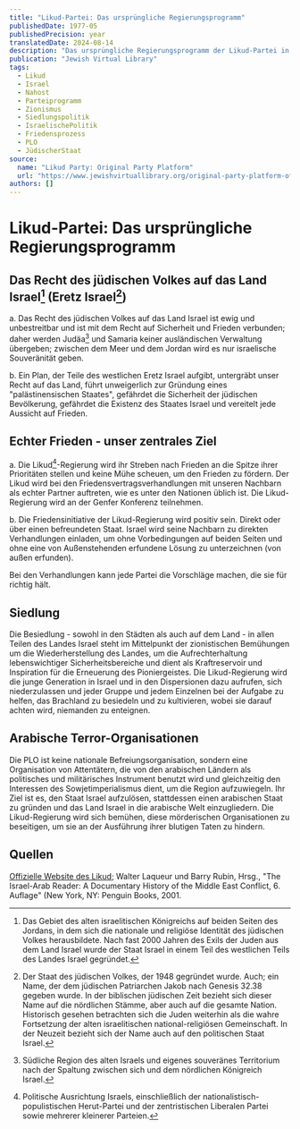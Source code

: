 ```yaml
---
title: "Likud-Partei: Das ursprüngliche Regierungsprogramm"
publishedDate: 1977-05
publishedPrecision: year
translatedDate: 2024-08-14
description: "Das ursprüngliche Regierungsprogramm der Likud-Partei in Israel. Es betont das \"ewige und unbestreitbare\" Recht des jüdischen Volkes auf das Land Israel, einschließlich Judäa und Samaria. Die Partei lehnt jegliche Gebietsabtretungen ab und warnt vor der Gründung eines palästinensischen Staates. Likud verspricht, den Frieden zur obersten Priorität zu machen und an Friedensverhandlungen teilzunehmen, betont aber, dass diese ohne Vorbedingungen stattfinden sollten. Die Besiedlung aller Teile des Landes Israel wird als zentraler Punkt der zionistischen Bemühungen dargestellt. Die PLO wird als Terrororganisation bezeichnet, die den Staat Israel auflösen will. Die Likud-Regierung verspricht, gegen solche Organisationen vorzugehen."
publication: "Jewish Virtual Library"
tags:
  - Likud
  - Israel
  - Nahost
  - Parteiprogramm
  - Zionismus
  - Siedlungspolitik
  - IsraelischePolitik
  - Friedensprozess
  - PLO
  - JüdischerStaat
source:
  name: "Likud Party: Original Party Platform"
  url: "https://www.jewishvirtuallibrary.org/original-party-platform-of-the-likud-party"
authors: []
---
```


# Likud-Partei: Das ursprüngliche Regierungsprogramm

## Das Recht des jüdischen Volkes auf das Land Israel[^1] (Eretz Israel[^2])

a. Das Recht des jüdischen Volkes auf das Land Israel ist ewig und unbestreitbar und ist mit dem Recht auf Sicherheit und Frieden verbunden; daher werden Judäa[^3] und Samaria keiner ausländischen Verwaltung übergeben; zwischen dem Meer und dem Jordan wird es nur israelische Souveränität geben.

b. Ein Plan, der Teile des westlichen Eretz Israel aufgibt, untergräbt unser Recht auf das Land, führt unweigerlich zur Gründung eines "palästinensischen Staates", gefährdet die Sicherheit der jüdischen Bevölkerung, gefährdet die Existenz des Staates Israel und vereitelt jede Aussicht auf Frieden.

## Echter Frieden - unser zentrales Ziel

a. Die Likud[^4]-Regierung wird ihr Streben nach Frieden an die Spitze ihrer Prioritäten stellen und keine Mühe scheuen, um den Frieden zu fördern. Der Likud wird bei den Friedensvertragsverhandlungen mit unseren Nachbarn als echter Partner auftreten, wie es unter den Nationen üblich ist. Die Likud-Regierung wird an der Genfer Konferenz teilnehmen.

b. Die Friedensinitiative der Likud-Regierung wird positiv sein. Direkt oder über einen befreundeten Staat. Israel wird seine Nachbarn zu direkten Verhandlungen einladen, um ohne Vorbedingungen auf beiden Seiten und ohne eine von Außenstehenden erfundene Lösung zu unterzeichnen (von außen erfunden).

Bei den Verhandlungen kann jede Partei die Vorschläge machen, die sie für richtig hält.

## Siedlung

Die Besiedlung - sowohl in den Städten als auch auf dem Land - in allen Teilen des Landes Israel steht im Mittelpunkt der zionistischen Bemühungen um die Wiederherstellung des Landes, um die Aufrechterhaltung lebenswichtiger Sicherheitsbereiche und dient als Kraftreservoir und Inspiration für die Erneuerung des Pioniergeistes. Die Likud-Regierung wird die junge Generation in Israel und in den Dispersionen dazu aufrufen, sich niederzulassen und jeder Gruppe und jedem Einzelnen bei der Aufgabe zu helfen, das Brachland zu besiedeln und zu kultivieren, wobei sie darauf achten wird, niemanden zu enteignen.

## Arabische Terror-Organisationen

Die PLO ist keine nationale Befreiungsorganisation, sondern eine Organisation von Attentätern, die von den arabischen Ländern als politisches und militärisches Instrument benutzt wird und gleichzeitig den Interessen des Sowjetimperialismus dient, um die Region aufzuwiegeln. Ihr Ziel ist es, den Staat Israel aufzulösen, stattdessen einen arabischen Staat zu gründen und das Land Israel in die arabische Welt einzugliedern. Die Likud-Regierung wird sich bemühen, diese mörderischen Organisationen zu beseitigen, um sie an der Ausführung ihrer blutigen Taten zu hindern.

## Quellen

[Offizielle Website des Likud](https://www.likud.org.il/en/about-the-likud/history-of-the-movement); Walter Laqueur und Barry Rubin, Hrsg., "The Israel-Arab Reader: A Documentary History of the Middle East Conflict, 6. Auflage" (New York, NY: Penguin Books, 2001.

[^1]: Das Gebiet des alten israelitischen Königreichs auf beiden Seiten des Jordans, in dem sich die nationale und religiöse Identität des jüdischen Volkes herausbildete. Nach fast 2000 Jahren des Exils der Juden aus dem Land Israel wurde der Staat Israel in einem Teil des westlichen Teils des Landes Israel gegründet.
[^2]: Der Staat des jüdischen Volkes, der 1948 gegründet wurde. Auch; ein Name, der dem jüdischen Patriarchen Jakob nach Genesis 32.38 gegeben wurde. In der biblischen jüdischen Zeit bezieht sich dieser Name auf die nördlichen Stämme, aber auch auf die gesamte Nation. Historisch gesehen betrachten sich die Juden weiterhin als die wahre Fortsetzung der alten israelitischen national-religiösen Gemeinschaft. In der Neuzeit bezieht sich der Name auch auf den politischen Staat Israel.
[^3]: Südliche Region des alten Israels und eigenes souveränes Territorium nach der Spaltung zwischen sich und dem nördlichen Königreich Israel.
[^4]: Politische Ausrichtung Israels, einschließlich der nationalistisch-populistischen Herut-Partei und der zentristischen Liberalen Partei sowie mehrerer kleinerer Parteien.
